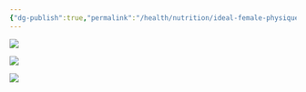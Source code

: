 ```yaml
---
{"dg-publish":true,"permalink":"/health/nutrition/ideal-female-physique/"}
---
```



![](https://lh3.googleusercontent.com/pw/ABLVV867O7j5QZZrZ7BEPIwfVRwKFIYeaAmGErOf5TgT0aw_BgNX5jf8rdHlXrtQDF0yvjL-5DKWx0dl8xBS1qbW5GbFqZEHSx-gwCfmVV6IC-1vUMP2Cfth59_fOrPDdvFOLgYSfSKSwCbErkzpbgTZ0xgpkA=w1033-h1377-s-no-gm?authuser=0)

![](https://lh3.googleusercontent.com/pw/ABLVV87eH5eriPINAH4ReAMhGs3Nh1EoEdLIaVlUlJy6YR_AWT5MZyw3b59zXwIjpu_L5alqZT6fRDynf61kJYuiIgIR9viiRJ-TMmor_YICwGbdi1lm-0SVkTKXFNaMuyMVa82K3LJgHK7ObT7lBOShtM1UyQ=w1033-h1291-s-no-gm?authuser=0)

![](https://i.imgur.com/xLTWME3.png)
